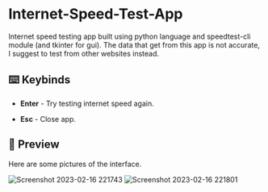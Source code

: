 # Internet-Speed-Test-App

Internet speed testing app built using python language and speedtest-cli module (and tkinter for gui).
The data that get from this app is not accurate, I suggest to test from other websites instead.

## ⌨️ Keybinds
* **Enter** - Try testing internet speed again.

* **Esc** - Close app.


## 📱 Preview
Here are some pictures of the interface.

![Screenshot 2023-02-16 221743](https://user-images.githubusercontent.com/88188545/219411913-f53d886a-7fd1-4880-a586-78af4e19d2c1.png)
![Screenshot 2023-02-16 221801](https://user-images.githubusercontent.com/88188545/219411923-840c0c93-2a10-4d83-88ce-ca72adcbc1ea.png)

